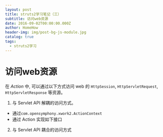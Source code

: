 ```yaml
---
layout: post
title: struts2学习笔记（三）
subtitle: 访问web资源
date: 2016-09-02T00:00:00.000Z
author: HomeHow
header-img: img/post-bg-js-module.jpg
catalog: true
tags:
  - struts2学习
---
```


# 访问web资源 #
在 *Action* 中, 可以通过以下方式访问 web 的 `HttpSession`, `HttpServletRequest`, `HttpServletResponse`  等资源。

1. 与 Servlet API 解耦的访问方式。  
- 通过`com.opensymphony.xwork2.ActionContext`
- 通过 Action 实现如下接口
2. 与 Servlet API 耦合的访问方式
